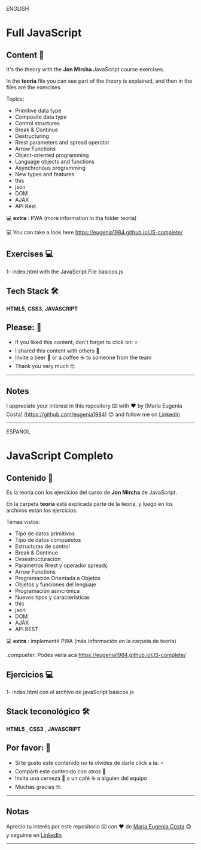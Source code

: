 ENGLISH

# Full JavaScript


## Content 📖

It's the theory with the **Jon Mircha** JavaScript course exercises. <br>

In the **teoria** file you can see part of the theory is explained, and then in the files are the exercises. <br>

Topics:

* Primitive data type
* Composite data type
* Control structures
* Break & Continue
* Destructuring
* Rrest parameters and spread operator
* Arrow Functions
* Object-oriented programming
* Language objects and functions
* Asynchronous programming
* New types and features
* this
* json
* DOM
* AJAX
* API Rest

:computer: **extra** :  PWA (more information in tha folder teoría)

:computer: You can take a look here https://eugenia1984.github.io/JS-complete/

## Exercises :computer:

1- index.html with the JavaScript File basicos.js <br>

## Tech Stack 🛠️

**HTML5**, **CSS3**, **JAVASCRIPT**


## Please: 🎁

* If you liked this content, don't forget to click on: ⭐
* I shared this content with others 📢
* Invite a beer 🍺 or a coffee ☕ to someone from the team
* Thank you very much 🤓.

---

## Notes

I appreciate your interest in this repository ⌨️ with ❤️ by [María Eugenia Costa] (https://github.com/eugenia1984) 😊 and follow me on [LinkedIn](http://www.linkedin.com/in/maríaeugeniacosta)



---


ESPAÑOL

# JavaScript Completo


## Contenido 📖

Es la teoría con los ejercicios del curso de **Jon Mircha** de JavaScript. <br>

En la carpeta **teoria** está explicada parte de la teoría, y luego en los archivos están los ejercicios. <br>

Temas vistos:

* Tipo de datos primitivos
* Tipo de datos compuestos
* Estructuras de control
* Break & Continue
* Desestructuración
* Parametros Rrest y operador spreadç
* Arrow Functions
* Programación Orientada a Objetos
* Objetos y funciones del lenguaje
* Programación asincrónica
* Nuevos tipos y características
* this
* json
* DOM
* AJAX
* API REST

:computer: **extra** : implementé PWA (más información en la carpeta de teoría)

.compueter: Podes verla acá https://eugenia1984.github.io/JS-complete/

## Ejercicios :computer:

1- index.html con el archivo de javaScript basicos.js <br>

## Stack teconológico  🛠️

**HTML5** , **CSS3** , **JAVASCRIPT**


## Por favor: 🎁

* Si te gusto este contenido no te olvides de darle click a la:  ⭐
* Compartí este contenido con otros 📢
* Invita una cerveza 🍺 o un café ☕ a alguien del equipo 
* Muchas gracias 🤓.

---

## Notas

Aprecio tu interés por este repositorio ⌨️  con ❤️ de [María Eugenia Costa](https://github.com/eugenia1984) 😊 y seguime en  [LinkedIn](http://www.linkedin.com/in/maríaeugeniacosta) 


---
